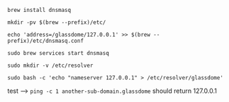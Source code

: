 `brew install dnsmasq`

`mkdir -pv $(brew --prefix)/etc/`

`echo 'address=/glassdome/127.0.0.1' >> $(brew --prefix)/etc/dnsmasq.conf`

`sudo brew services start dnsmasq`

`sudo mkdir -v /etc/resolver`

`sudo bash -c 'echo "nameserver 127.0.0.1" > /etc/resolver/glassdome'`

test --> `ping -c 1 another-sub-domain.glassdome` should return 127.0.0.1
